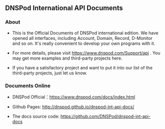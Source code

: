 ## DNSPod International API Documents

### About
- This is the Official Documents of DNSPod international edition. We have opened all interfaces, including Account, Domain, Record, D-Monitor and so on. It's really convenient to develop your own programs with it.

- For more details, please visit https://www.dnspod.com/Support/api . You may get more examples and third-party projects here.

- If you have a satisfactory project and want to put it into our list of the third-party projects, just let us know.


### Documents Online
- DNSPod Official：https://www.dnspod.com/docs/index.html

- Github Pages: http://dnspod.github.io/dnspod-int-api-docs/

- The docs source code: https://github.com/DNSPod/dnspod-int-api-docs
